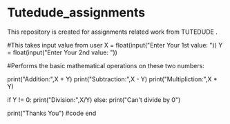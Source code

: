 # Tutedude_assignments
This repository is created for assignments related work from TUTEDUDE .

#This takes input value from user 
X = float(input("Enter Your 1st value: "))
Y = float(input("Enter Your 2nd value: "))

#Performs the basic mathematical operations on these two numbers:

print("Addition:",X + Y)
print("Subtraction:",X - Y)
print("Multipliction:",X * Y)

if Y != 0:
    print("Division:",X/Y)
else:
    print("Can't divide by 0")

print("Thanks You")  #code end
